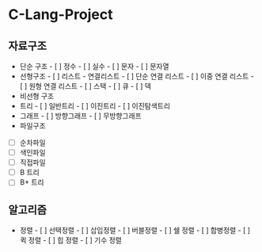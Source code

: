 # C-Lang-Project

## 자료구조

- 단순 구조
      - [ ] 정수
      - [ ] 실수
      - [ ] 문자
      - [ ] 문자열
- 선형구조
      - [ ] 리스트
      - 연결리스트
            - [ ] 단순 연결 리스트
            - [ ] 이중 연결 리스트
            - [ ] 원형 연결 리스트
      - [ ] 스택
      - [ ] 큐
      - [ ] 덱
- 비선형 구조
- 트리
      - [ ] 일반트리
      - [ ] 이진트리
      - [ ] 이진탐색트리
- 그래프
      - [ ] 방향그래프
      - [ ] 무방향그래프
- 파일구조
- [ ] 순차파일
- [ ] 색인파일
- [ ] 직접파일
- [ ] B 트리
- [ ] B+ 트리

## 알고리즘

- 정렬
      - [ ] 선택정렬
      - [ ] 삽입정렬
      - [ ] 버블정렬
      - [ ] 쉘 정렬
      - [ ] 합병정렬
      - [ ] 퀵 정렬
      - [ ] 힙 정렬
      - [ ] 기수 정렬
